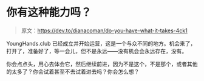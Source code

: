 # 你有这种能力吗？

> 原文：<https://dev.to/dianacoman/do-you-have-what-it-takes-4ck1>

YoungHands.club 已经成立并开始运营，这是一个与众不同的地方。机会来了，打开了，准备好了，等一会儿，但不是永远——没有机会会永远存在，没有。

你会点点头，用心去体会它，然后继续前进，因为不是这个，不是那个，或者其他的太多了？你会试着甚至不去试着进去吗？你会怎么想？